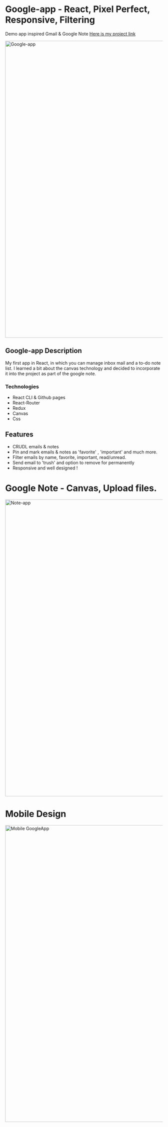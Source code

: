 
# Google-app - React, Pixel Perfect, Responsive, Filtering
Demo app inspired Gmail & Google Note 
[Here is my project link](https://dekelido.github.io/Google-app/#/ "Google_App link")

<img width="947" alt="Google-app" src="https://user-images.githubusercontent.com/109578899/193601290-bc4edfa8-3dbe-46e4-b2db-d3f7d5415ca9.png">

## Google-app Description
My first app in React, in which you can manage inbox mail and a to-do note list.
I learned a bit about the canvas technology and decided to incorporate it into the project as part of the google note.

### Technologies
- React CLI & Github pages
- React-Router
- Redux
- Canvas
- Css

## Features
- CRUDL emails & notes
- Pin and mark emails & notes as 'favorite' , 'important' and much more.
- Filter emails by name, favorite, important, read/unread. 
- Send email to 'trush' and option to remove for permanently
- Responsive and well designed !

# Google Note - Canvas, Upload files.
<img width="947" alt="Note-app" src="https://user-images.githubusercontent.com/109578899/193601629-1806c30b-5e2c-4955-b00b-abdc86eb4081.png">

# Mobile Design
<img width="947" alt="Mobile GoogleApp" src="https://user-images.githubusercontent.com/109578899/199727305-d9f3a81a-3446-4b06-a6db-f278a4018fc2.png">
